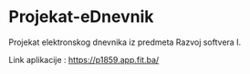 # Projekat-eDnevnik
Projekat elektronskog dnevnika iz predmeta Razvoj softvera I.


Link aplikacije : https://p1859.app.fit.ba/
